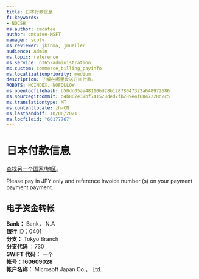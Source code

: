 ```yaml
---
title: 日本付款信息
f1.keywords:
- NOCSH
ms.author: cmcatee
author: cmcatee-MSFT
manager: scotv
ms.reviewer: jkinma, jmueller
audience: Admin
ms.topic: reference
ms.service: o365-administration
ms.custom: commerce_billing_payinfo
ms.localizationpriority: medium
description: 了解在哪里发送订阅付款。
ROBOTS: NOINDEX, NOFOLLOW
ms.openlocfilehash: b50dc05aa481106d28b12878047322a648972686
ms.sourcegitcommit: d4b867e37bf741528ded7fb289e4f6847228d2c5
ms.translationtype: MT
ms.contentlocale: zh-CN
ms.lasthandoff: 10/06/2021
ms.locfileid: "60177767"
---
```

# <a name="payment-information-for-japan"></a>日本付款信息

[查找另一个国家/地区](../billing-and-payments/pay-for-your-subscription.md)。

Please pay in JPY only and reference invoice number (s) on your payment payment payment.

## <a name="electronic-funds-transfer"></a>电子资金转帐

**Bank：** Bank， N.A  
**银行** ID：0401  
**分支：** Tokyo Branch  
**分支代码** ：730  
**SWIFT 代码：** 一个  
**帐号：160609028**  
**帐户名称：** Microsoft Japan Co.， Ltd.
